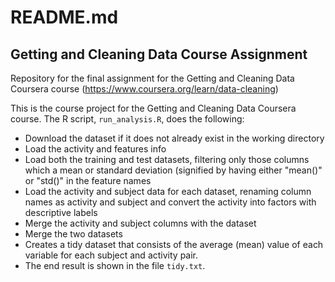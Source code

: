 README.md
================

## Getting and Cleaning Data Course Assignment

Repository for the final assignment for the Getting and Cleaning Data Coursera course (<https://www.coursera.org/learn/data-cleaning>)

This is the course project for the Getting and Cleaning Data Coursera
course. The R script, `run_analysis.R`, does the following:

  - Download the dataset if it does not already exist in the working directory
  - Load the activity and features info
  - Load both the training and test datasets, filtering only those columns which a mean or standard deviation (signified by having either "mean()" or "std()" in the feature names
  - Load the activity and subject data for each dataset, renaming column names as activity and subject and convert the activity into factors with descriptive labels
  - Merge the activity and subject columns with the dataset
  - Merge the two datasets
  - Creates a tidy dataset that consists of the average (mean) value of each variable for each subject and activity pair.
  - The end result is shown in the file `tidy.txt`.
